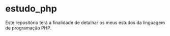 # estudo_php
Este repositório terá a finalidade de detalhar os meus estudos da linguagem de programação PHP.
